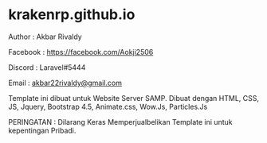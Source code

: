 # krakenrp.github.io

Author : Akbar Rivaldy

Facebook : https://facebook.com/Aokji2506

Discord : Laravel#5444

Email : akbar22rivaldy@gmail.com

 
 
 Template ini dibuat untuk Website Server SAMP. Dibuat dengan HTML, CSS, JS, Jquery, Bootstrap 4.5, Animate.css, Wow.Js, Particles.Js
 
 PERINGATAN : Dilarang Keras Memperjualbelikan Template ini untuk kepentingan Pribadi.

